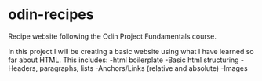 # odin-recipes
Recipe website following the Odin Project Fundamentals course.

In this project I will be creating a basic website using what I have learned so far about HTML.
This includes:
-html boilerplate
-Basic html structuring
-Headers, paragraphs, lists
-Anchors/Links (relative and absolute)
-Images
